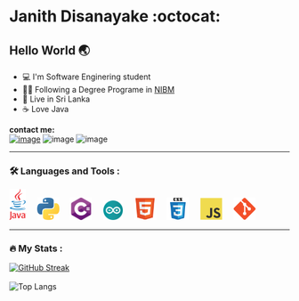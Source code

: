 # Janith Disanayake :octocat:

## Hello World :earth_asia:
- :computer: I'm Software Enginering student
- :man_student: Following a Degree Programe in [NIBM](https://www.nibm.lk/)
- :lion: Live in Sri Lanka
- :coffee: Love Java

<b> contact me: </b>
</br>
[![image](https://user-images.githubusercontent.com/98578391/178123006-4f2439a8-ba18-4c95-8203-53477f8bac3f.png)](https://www.linkedin.com/in/janith-disanayake-8511b0240/)   ![image](https://user-images.githubusercontent.com/98578391/178123099-70015bb1-4d19-4640-8722-5b62a5df5abf.png)   ![image](https://user-images.githubusercontent.com/98578391/178123194-7343826f-7c96-4878-b12f-75491fbc2bcf.png)

---
### :hammer_and_wrench: Languages and Tools :
<div>
  <img src="/Images/java-logo.png" title="Java" alt="Java" width="30" height="auto"/>
  &nbsp;&nbsp;&nbsp;
  <img src="/Images/python-logo.png" title="Python" alt="Python" width="40" height="40"/>
  &nbsp;&nbsp;&nbsp;
  <img src="/Images/c%23-logo.png" title="C#" **alt="C#" width="40" height="40"/>
  &nbsp;&nbsp;&nbsp;
  <img src="/Images/arduino-logo.png" **alt="Arduino" width="35" height="35"/>
  &nbsp;&nbsp;&nbsp;
  <img src="/Images/html5-logo.svg" title="HTML5" alt="HTML" width="40" height="40"/>
  &nbsp;&nbsp;&nbsp;
  <img src="/Images/css3-logo.svg" title="CSS" alt="CSS" width="40" height="40"/>
  &nbsp;&nbsp;&nbsp;
  <img src="/Images/javascript-logo.svg" title="JavaScript" alt="JavaScript" width="40" height="40"/>
  &nbsp;&nbsp;&nbsp;
  <img src="/Images/git-logo.svg" title="Git" **alt="Git" width="40" height="40"/>
  </div>
  
---

### :fire: My Stats :</br>

[![GitHub Streak](http://github-readme-streak-stats.herokuapp.com?user=Janith3003&theme=navy-gear)](https://git.io/streak-stats)
</br> </br>
![Top Langs](https://github-readme-stats.vercel.app/api/top-langs/?username=Janith3003&layout=compact&theme=vision-friendly-dark)


<!--
**Janith3003/Janith3003** is a ✨ _special_ ✨ repository because its `README.md` (this file) appears on your GitHub profile.

Here are some ideas to get you started:

- 🔭 I’m currently working on ...
- 🌱 I’m currently learning ...
- 👯 I’m looking to collaborate on ...
- 🤔 I’m looking for help with ...
- 💬 Ask me about ...
- 📫 How to reach me: ...
- 😄 Pronouns: ...
- ⚡ Fun fact: ...
-->

